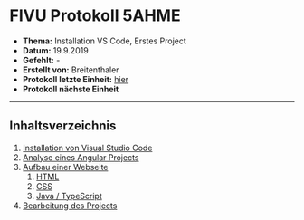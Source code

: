 # FIVU Protokoll 5AHME

* **Thema:** Installation VS Code, Erstes Project  
* **Datum:** 19.9.2019
* **Gefehlt:** -
* **Erstellt von:** Breitenthaler
* **Protokoll letzte Einheit:** [hier](protokoll_2019-09-12_sx.md)
* **Protokoll nächste Einheit**

----------------------------------------------------------------------------------------------

## Inhaltsverzeichnis

1. [Installation von Visual Studio Code](#Installation-von-Visual-Studio-Code)  
2. [Analyse eines Angular Projects](#Analyse-eines-Angular-Projects  )
3. [Aufbau einer Webseite](#Aufbau-einer-Webseite)
    1. [HTML](#HTML)
    2. [CSS](#CSS)
    3. [Java / TypeScript](#Java-/-TypeScript)
4. [Bearbeitung des Projects](#Bearbeitung-des-Projects)


